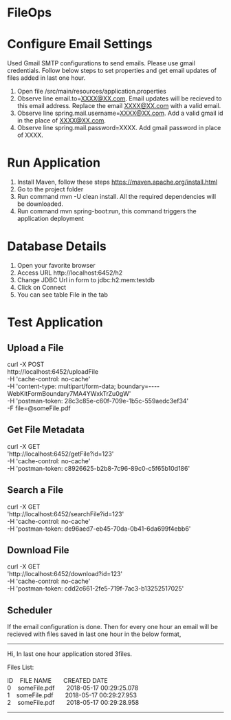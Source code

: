 # FileOps

# Configure Email Settings
Used Gmail SMTP configurations to send emails. Please use gmail credentials. Follow below steps to set properties and get email updates of files added in last one hour.

1) Open file /src/main/resources/application.properties
2) Observe line email.to=XXXX@XX.com. Email updates will be recieved to this email address. Replace the email XXXX@XX.com with a valid email.
3) Observe line spring.mail.username=XXXX@XX.com. Add a valid gmail id in the place of XXXX@XX.com.
4) Observe line spring.mail.password=XXXX. Add gmail password in place of XXXX.

# Run Application

1) Install Maven, follow these steps https://maven.apache.org/install.html
2) Go to the project folder
3) Run command mvn -U clean install. All the required dependencies will be downloaded.
4) Run command mvn spring-boot:run, this command triggers the application deployment

# Database Details

1) Open your favorite browser
2) Access URL http://localhost:6452/h2
3) Change JDBC Url in form to jdbc:h2:mem:testdb
4) Click on Connect
5) You can see table File in the tab

# Test Application

Upload a File 
-------------
curl -X POST \
  http://localhost:6452/uploadFile \
  -H 'cache-control: no-cache' \
  -H 'content-type: multipart/form-data; boundary=----WebKitFormBoundary7MA4YWxkTrZu0gW' \
  -H 'postman-token: 28c3c85e-c60f-709e-1b5c-559aedc3ef34' \
  -F file=@someFile.pdf
  
Get File Metadata
------------------
curl -X GET \
  'http://localhost:6452/getFile?id=123' \
  -H 'cache-control: no-cache' \
  -H 'postman-token: c8926625-b2b8-7c96-89c0-c5f65b10d186'

Search a File
--------------
curl -X GET \
  'http://localhost:6452/searchFile?id=123' \
  -H 'cache-control: no-cache' \
  -H 'postman-token: de96aed7-eb45-70da-0b41-6da699f4ebb6'
  
Download File
--------------
curl -X GET \
  'http://localhost:6452/download?id=123' \
  -H 'cache-control: no-cache' \
  -H 'postman-token: cdd2c661-2fe5-719f-7ac3-b13252517025'

Scheduler 
---------
If the email configuration is done. Then for every one hour an email will be recieved with files saved in last one hour in the below format,

----------------------------------------------------------------------------------------------
Hi,
        In last one hour application stored  3files.

Files List:

ID&nbsp;&nbsp;&nbsp;&nbsp;FILE NAME&nbsp;&nbsp;&nbsp;&nbsp;&nbsp;&nbsp;&nbsp;CREATED DATE</br>
0&nbsp;&nbsp;&nbsp;&nbsp;someFile.pdf&nbsp;&nbsp;&nbsp;&nbsp;&nbsp;&nbsp;&nbsp;2018-05-17 00:29:25.078</br>
1&nbsp;&nbsp;&nbsp;&nbsp;someFile.pdf&nbsp;&nbsp;&nbsp;&nbsp;&nbsp;&nbsp;&nbsp;2018-05-17 00:29:27.953</br>
2&nbsp;&nbsp;&nbsp;&nbsp;someFile.pdf&nbsp;&nbsp;&nbsp;&nbsp;&nbsp;&nbsp;&nbsp;2018-05-17 00:29:28.958</br>

-----------------------------------------------------------------------------------------------
